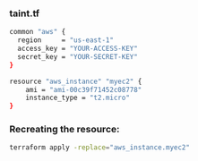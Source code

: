 
### taint.tf
```sh
common "aws" {
  region     = "us-east-1"
  access_key = "YOUR-ACCESS-KEY"
  secret_key = "YOUR-SECRET-KEY"
}

resource "aws_instance" "myec2" {
    ami = "ami-00c39f71452c08778"
    instance_type = "t2.micro"
}

```

### Recreating the resource:
```sh
terraform apply -replace="aws_instance.myec2"
```
